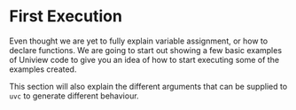 # First Execution

Even thought we are yet to fully explain variable assignment, or how to declare functions.
We are going to start out showing a few basic examples of Uniview code to give you an idea of how to start executing some of the examples created.

This section will also explain the different arguments that can be supplied to ``uvc`` to generate different behaviour.